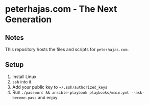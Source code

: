 # peterhajas.com - The Next Generation

## Notes

This repository hosts the files and scripts for `peterhajas.com`.

## Setup

1. Install Linux
2. `ssh` into it
3. Add your public key to `~/.ssh/authorized_keys`
4. Run `./password && ansible-playbook playbooks/main.yml --ask-become-pass` and enjoy
